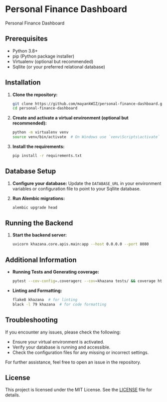 # Personal Finance Dashboard
Personal Finance Dashboard

## Prerequisites
- Python 3.8+
- pip (Python package installer)
- Virtualenv (optional but recommended)
- Sqllite (or your preferred relational database)

## Installation

1. **Clone the repository:**
    ```bash
    git clone https://github.com/mayankWIZ/personal-finance-dashboard.git
    cd personal-finance-dashboard
    ```

2. **Create and activate a virtual environment (optional but recommended):**
    ```bash
    python -m virtualenv venv
    source venv/bin/activate  # On Windows use `venv\Scripts\activate`
    ```

3. **Install the requirements:**
    ```bash
    pip install -r requirements.txt
    ```

## Database Setup

1. **Configure your database:**
    Update the `DATABASE_URL` in your environment variables or configuration file to point to your Sqllite database.

2. **Run Alembic migrations:**
    ```bash
    alembic upgrade head
    ```

## Running the Backend

1. **Start the backend server:**
    ```bash
    uvicorn khazana.core.apis.main:app --host 0.0.0.0 --port 8080
    ```

## Additional Information

- **Running Tests and Generating coverage:**
    ```bash
    pytest --cov-config=.coveragerc --cov=khazana tests/ && coverage html && coverage report
    ```

- **Linting and Formatting:**
    ```bash
    flake8 khazana  # for linting
    black -l 79 khazana  # for code formatting
    ```

## Troubleshooting

If you encounter any issues, please check the following:
- Ensure your virtual environment is activated.
- Verify your database is running and accessible.
- Check the configuration files for any missing or incorrect settings.

For further assistance, feel free to open an issue in the repository.

## License
This project is licensed under the MIT License. See the [LICENSE](LICENSE) file for details.
